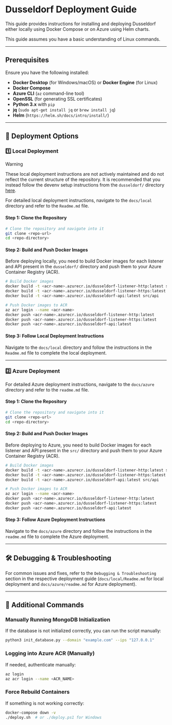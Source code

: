 # **Dusseldorf Deployment Guide**

This guide provides instructions for installing and deploying Dusseldorf either locally 
using Docker Compose or on Azure using Helm charts.  

This guide assumes you have a basic understanding of Linux commands.

---

## **Prerequisites**

Ensure you have the following installed:

- **Docker Desktop** (for Windows/macOS) or **Docker Engine** (for Linux)
- **Docker Compose**
- **Azure CLI** (`az` command-line tool)
- **OpenSSL** (for generating SSL certificates)
- **Python 3.x** with `pip`
- **jq** (`sudo apt-get install jq` or `brew install jq`)
- **Helm** (`https://helm.sh/docs/intro/install/`)

---

## **🚀 Deployment Options**

### **1️⃣ Local Deployment**

> [!WARNING]
> These local deployment instructions are not actively maintained and do not reflect the current structure of
> the repository. It is recommended that you instead follow the devenv setup instructions from the `dusseldorf/`
> directory [here](https://github.com/microsoft/dusseldorf/tree/main/dusseldorf).

For detailed local deployment instructions, navigate to the `docs/local` directory and refer to the `Readme.md` file.

#### **Step 1: Clone the Repository**
```sh
# Clone the repository and navigate into it
git clone <repo-url>
cd <repo-directory>
```

#### **Step 2: Build and Push Docker Images**

Before deploying locally, you need to build Docker images for each listener and API present in the `dusseldorf/` directory and push them to your Azure Container Registry (ACR).

```sh
# Build Docker images
docker build -t <acr-name>.azurecr.io/dusseldorf-listener-http:latest src/listener-http
docker build -t <acr-name>.azurecr.io/dusseldorf-listener-https:latest src/listener-https
docker build -t <acr-name>.azurecr.io/dusseldorf-api:latest src/api

# Push Docker images to ACR
az acr login --name <acr-name>
docker push <acr-name>.azurecr.io/dusseldorf-listener-http:latest
docker push <acr-name>.azurecr.io/dusseldorf-listener-https:latest
docker push <acr-name>.azurecr.io/dusseldorf-api:latest
```

#### **Step 3: Follow Local Deployment Instructions**

Navigate to the `docs/local` directory and follow the instructions in the `Readme.md` file to complete the local deployment.

---

### **2️⃣ Azure Deployment**

For detailed Azure deployment instructions, navigate to the `docs/azure` directory and refer to the `readme.md` file.

#### **Step 1: Clone the Repository**
```sh
# Clone the repository and navigate into it
git clone <repo-url>
cd <repo-directory>
```

#### **Step 2: Build and Push Docker Images**

Before deploying to Azure, you need to build Docker images for each listener and API present in the `src/` directory and push them to your Azure Container Registry (ACR).

```sh
# Build Docker images
docker build -t <acr-name>.azurecr.io/dusseldorf-listener-http:latest src/listener-http
docker build -t <acr-name>.azurecr.io/dusseldorf-listener-https:latest src/listener-https
docker build -t <acr-name>.azurecr.io/dusseldorf-api:latest src/api

# Push Docker images to ACR
az acr login --name <acr-name>
docker push <acr-name>.azurecr.io/dusseldorf-listener-http:latest
docker push <acr-name>.azurecr.io/dusseldorf-listener-https:latest
docker push <acr-name>.azurecr.io/dusseldorf-api:latest
```

#### **Step 3: Follow Azure Deployment Instructions**

Navigate to the `docs/azure` directory and follow the instructions in the `readme.md` file to complete the Azure deployment.

---

## **🛠 Debugging & Troubleshooting**

For common issues and fixes, refer to the `Debugging & Troubleshooting` section in the respective deployment guide (`docs/local/Readme.md` for local deployment and `docs/azure/readme.md` for Azure deployment).

---

## **📖 Additional Commands**

### **Manually Running MongoDB Initialization**
If the database is not initialized correctly, you can run the script manually:
```sh
python3 init_database.py --domain "example.com" --ips "127.0.0.1"
```

### **Logging into Azure ACR (Manually)**
If needed, authenticate manually:
```sh
az login
az acr login --name <ACR_NAME>
```

### **Force Rebuild Containers**
If something is not working correctly:
```sh
docker-compose down -v
./deploy.sh  # or ./deploy.ps1 for Windows
```